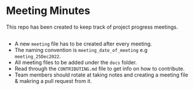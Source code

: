 # Meeting Minutes
This repo has been created to keep track of project progress meetings.

##
- A new `meeting` file has to be created after every meeting.
- The naming convention is `meeting_date_of_meeting` e.g `meeting_25Dec2022`.  
- All meeting files to be added under the `docs` folder.  
- Read through the `CONTRIBUTING.md` file to get info on how to contribute.  
- Team members should rotate at taking notes and creating a meeting file & makring a pull request from it.